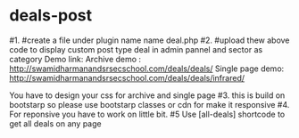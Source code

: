 # deals-post

#1. #create a file under plugin name name deal.php
#2. #upload thew above code to display custom post type deal in admin pannel and sector as category 
Demo link: 
Archive demo : http://swamidharmanandsrsecschool.com/deals/deals/
Single page demo: http://swamidharmanandsrsecschool.com/deals/deals/infrared/

You have to design your css for archive and single page 
#3. this is build on bootstarp so please use bootstarp classes or cdn for make it responsive
#4. For reponsive you have to work on little bit.
#5 Use [all-deals] shortcode to get all deals on any page
